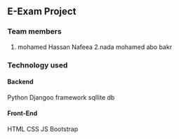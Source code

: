 ## E-Exam Project 
### Team members
1. mohamed Hassan Nafeea
2.nada mohamed abo bakr
### Technology used
#### Backend
Python 
Djangoo framework
sqllite db

#### Front-End
HTML
CSS
JS
Bootstrap
